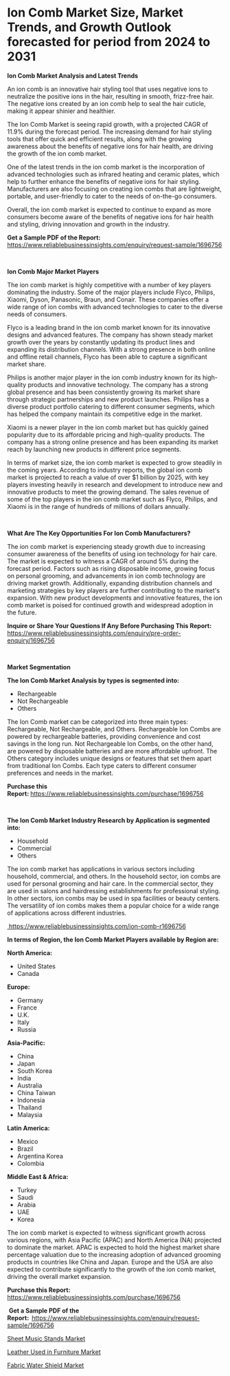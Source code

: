 <p><h1>Ion Comb Market Size, Market Trends, and Growth Outlook forecasted for period from 2024 to 2031</h1></p><p><strong>Ion Comb Market Analysis and Latest Trends</strong></p>
<p><p>An ion comb is an innovative hair styling tool that uses negative ions to neutralize the positive ions in the hair, resulting in smooth, frizz-free hair. The negative ions created by an ion comb help to seal the hair cuticle, making it appear shinier and healthier.</p><p>The Ion Comb Market is seeing rapid growth, with a projected CAGR of 11.9% during the forecast period. The increasing demand for hair styling tools that offer quick and efficient results, along with the growing awareness about the benefits of negative ions for hair health, are driving the growth of the ion comb market.</p><p>One of the latest trends in the ion comb market is the incorporation of advanced technologies such as infrared heating and ceramic plates, which help to further enhance the benefits of negative ions for hair styling. Manufacturers are also focusing on creating ion combs that are lightweight, portable, and user-friendly to cater to the needs of on-the-go consumers.</p><p>Overall, the ion comb market is expected to continue to expand as more consumers become aware of the benefits of negative ions for hair health and styling, driving innovation and growth in the industry.</p></p>
<p><strong>Get a Sample PDF of the Report:&nbsp;</strong> <a href="https://www.reliablebusinessinsights.com/enquiry/request-sample/1696756">https://www.reliablebusinessinsights.com/enquiry/request-sample/1696756</a></p>
<p>&nbsp;</p>
<p><strong>Ion Comb Major Market Players</strong></p>
<p><p>The ion comb market is highly competitive with a number of key players dominating the industry. Some of the major players include Flyco, Philips, Xiaomi, Dyson, Panasonic, Braun, and Conair. These companies offer a wide range of ion combs with advanced technologies to cater to the diverse needs of consumers.</p><p>Flyco is a leading brand in the ion comb market known for its innovative designs and advanced features. The company has shown steady market growth over the years by constantly updating its product lines and expanding its distribution channels. With a strong presence in both online and offline retail channels, Flyco has been able to capture a significant market share.</p><p>Philips is another major player in the ion comb industry known for its high-quality products and innovative technology. The company has a strong global presence and has been consistently growing its market share through strategic partnerships and new product launches. Philips has a diverse product portfolio catering to different consumer segments, which has helped the company maintain its competitive edge in the market.</p><p>Xiaomi is a newer player in the ion comb market but has quickly gained popularity due to its affordable pricing and high-quality products. The company has a strong online presence and has been expanding its market reach by launching new products in different price segments.</p><p>In terms of market size, the ion comb market is expected to grow steadily in the coming years. According to industry reports, the global ion comb market is projected to reach a value of over $1 billion by 2025, with key players investing heavily in research and development to introduce new and innovative products to meet the growing demand. The sales revenue of some of the top players in the ion comb market such as Flyco, Philips, and Xiaomi is in the range of hundreds of millions of dollars annually.</p></p>
<p>&nbsp;</p>
<p><strong>What Are The Key Opportunities For Ion Comb Manufacturers?</strong></p>
<p><p>The ion comb market is experiencing steady growth due to increasing consumer awareness of the benefits of using ion technology for hair care. The market is expected to witness a CAGR of around 5% during the forecast period. Factors such as rising disposable income, growing focus on personal grooming, and advancements in ion comb technology are driving market growth. Additionally, expanding distribution channels and marketing strategies by key players are further contributing to the market's expansion. With new product developments and innovative features, the ion comb market is poised for continued growth and widespread adoption in the future.</p></p>
<p><strong>Inquire or Share Your Questions If Any Before Purchasing This Report:</strong> <a href="https://www.reliablebusinessinsights.com/enquiry/pre-order-enquiry/1696756">https://www.reliablebusinessinsights.com/enquiry/pre-order-enquiry/1696756</a></p>
<p>&nbsp;</p>
<p><strong>Market Segmentation</strong></p>
<p><strong>The Ion Comb Market Analysis by types is segmented into:</strong></p>
<p><ul><li>Rechargeable</li><li>Not Rechargeable</li><li>Others</li></ul></p>
<p><p>The Ion Comb market can be categorized into three main types: Rechargeable, Not Rechargeable, and Others. Rechargeable Ion Combs are powered by rechargeable batteries, providing convenience and cost savings in the long run. Not Rechargeable Ion Combs, on the other hand, are powered by disposable batteries and are more affordable upfront. The Others category includes unique designs or features that set them apart from traditional Ion Combs. Each type caters to different consumer preferences and needs in the market.</p></p>
<p><strong>Purchase this Report:&nbsp;</strong><a href="https://www.reliablebusinessinsights.com/purchase/1696756">https://www.reliablebusinessinsights.com/purchase/1696756</a></p>
<p>&nbsp;</p>
<p><strong>The Ion Comb Market Industry Research by Application is segmented into:</strong></p>
<p><ul><li>Household</li><li>Commercial</li><li>Others</li></ul></p>
<p><p>The ion comb market has applications in various sectors including household, commercial, and others. In the household sector, ion combs are used for personal grooming and hair care. In the commercial sector, they are used in salons and hairdressing establishments for professional styling. In other sectors, ion combs may be used in spa facilities or beauty centers. The versatility of ion combs makes them a popular choice for a wide range of applications across different industries.</p></p>
<p><a href="https://www.reliablebusinessinsights.com/ion-comb-r1696756">&nbsp;https://www.reliablebusinessinsights.com/ion-comb-r1696756</a></p>
<p><strong>In terms of Region, the Ion Comb Market Players available by Region are:</strong></p>
<p>
    <p> <strong> North America: </strong>
        <ul>
            <li>United States</li>
            <li>Canada</li>
        </ul>
        </p> 
    <p> <strong> Europe: </strong>
        <ul>
            <li>Germany</li>
            <li>France</li>
            <li>U.K.</li>
            <li>Italy</li>
            <li>Russia</li>
        </ul>
        </p> 
    <p> <strong> Asia-Pacific: </strong>
        <ul>
            <li>China</li>
            <li>Japan</li>
            <li>South Korea</li>
            <li>India</li>
            <li>Australia</li>
            <li>China Taiwan</li>
            <li>Indonesia</li>
            <li>Thailand</li>
            <li>Malaysia</li>
        </ul>
        </p> 
    <p> <strong> Latin America: </strong>
        <ul>
            <li>Mexico</li>
            <li>Brazil</li>
            <li>Argentina Korea</li>
            <li>Colombia</li>
        </ul>
        </p> 
    <p> <strong> Middle East & Africa: </strong>
        <ul>
            <li>Turkey</li>
            <li>Saudi</li>
            <li>Arabia</li>
            <li>UAE</li>
            <li>Korea</li>
        </ul>
    </p>
    </p>
<p><p>The ion comb market is expected to witness significant growth across various regions, with Asia Pacific (APAC) and North America (NA) projected to dominate the market. APAC is expected to hold the highest market share percentage valuation due to the increasing adoption of advanced grooming products in countries like China and Japan. Europe and the USA are also expected to contribute significantly to the growth of the ion comb market, driving the overall market expansion.</p></p>
<p><strong>Purchase this Report: </strong><a href="https://www.reliablebusinessinsights.com/purchase/1696756">https://www.reliablebusinessinsights.com/purchase/1696756</a></p>
<p>&nbsp;<strong>Get a Sample PDF of the Report:&nbsp;&nbsp;</strong><a href="https://www.reliablebusinessinsights.com/enquiry/request-sample/1696756">https://www.reliablebusinessinsights.com/enquiry/request-sample/1696756</a></p>
<p><strong></strong></p>
<p><p><a href="https://github.com/mandarincruisesvn/Market-Research-Report-List-1/blob/main/sheet-music-stands-market.md">Sheet Music Stands Market</a></p><p><a href="https://view.publitas.com/reportprime-1/leather-used-in-furniture-market-research-report-provides-critical-insights-that-can-help-shape-business-development-and-investment-strategies/">Leather Used in Furniture Market</a></p><p><a href="https://github.com/julian6Skinner/Market-Research-Report-List-1/blob/main/fabric-water-shield-market.md">Fabric Water Shield Market</a></p></p>